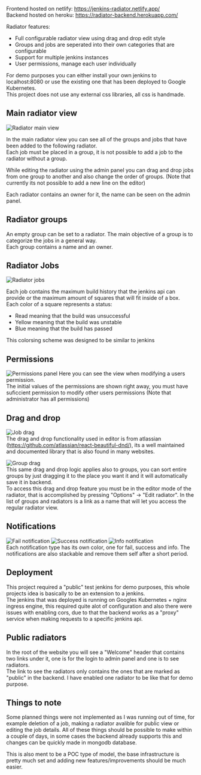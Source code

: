 Frontend hosted on netlify: https://jenkins-radiator.netlify.app/  
Backend hosted on heroku: https://radiator-backend.herokuapp.com/  

Radiator features:  
* Full configurable radiator view using drag and drop edit style
* Groups and jobs are seperated into their own categories that are configurable
* Support for multiple jenkins instances
* User permissions, manage each user individually

For demo purposes you can either install your own jenkins to localhost:8080 or use the existing one that has been deployed to Google Kubernetes.  
This project does not use any external css libraries, all css is handmade.

## Main radiator view
![Radiator main view](https://i.gyazo.com/8c961c2a9175c35c8189f814d2c3b19b.png)

In the main radiator view you can see all of the groups and jobs that have been added to the following radiator.  
Each job must be placed in a group, it is not possible to add a job to the radiator without a group.  
  
While editing the radiator using the admin panel you can drag and drop jobs from one group to another and also change the order of groups. (Note that currently its not possible to add a new line on the editor)

Each radiator contains an owner for it, the name can be seen on the admin panel.

## Radiator groups
An empty group can be set to a radiator. The main objective of a group is to categorize the jobs in a general way.  
Each group contains a name and an owner.  

## Radiator Jobs
![Radiator jobs](https://i.gyazo.com/d73e6533df2aea9f5789fb4e8fafc000.png)

Each job contains the maximum build history that the jenkins api can provide or the maximum amount of squares that will fit inside of a box.  
Each color of a square represents a status:
* Read meaning that the build was unsuccessful
* Yellow meaning that the build was unstable
* Blue meaning that the build has passed

This colorsing scheme was designed to be similar to jenkins

## Permissions
![Permissions panel](https://i.gyazo.com/ae6e8034ce15957638d2d7524faa8629.png)
Here you can see the view when modifying a users permission.  
The initial values of the permissions are shown right away, you must have suficcient permission to modify other users permissions (Note that administrator has all permissions)

## Drag and drop
![Job drag](https://i.gyazo.com/fd7c318bef83e22e94264b0b8bb5e02e.gif)  
The drag and drop functionality used in editor is from atlassian (https://github.com/atlassian/react-beautiful-dnd/), its a well maintained and documented library that is also found in many websites.  

![Group drag](https://i.gyazo.com/13a3db75fe06aad26ad864db2d5289dd.gif)  
This same drag and drop logic applies also to groups, you can sort entire groups by just dragging it to the place you want it and it will automatically save it in backend.  
To access this drag and drop feature you must be in the editor mode of the radiator, that is accomplished by pressing "Options" -> "Edit radiator". In the list of groups and radiators is a link as a name that will let you access the regular radiator view.

## Notifications
![Fail notification](https://i.gyazo.com/a18bc5655094d8d70e5d8b0519fbc1ae.png)
![Success notification](https://i.gyazo.com/7f19b0d8b743233f603f888e0fd3878d.png)
![Info notification](https://i.gyazo.com/15b8e2c0967c7104d697eb29b379b510.png)  
Each notification type has its own color, one for fail, success and info. The notifications are also stackable and remove them self after a short period.

## Deployment
This project required a "public" test jenkins for demo purposes, this whole projects idea is basically to be an extension to a jenkins.  
The jenkins that was deployed is running on Googles Kubernetes + nginx ingress engine, this required quite alot of configuration and also there were issues with enabling cors, due to that the backend works as a "proxy" service when making requests to a specific jenkins api.

## Public radiators
In the root of the website you will see a "Welcome" header that contains two links under it, one is for the login to admin panel and one is to see radiators.  
The link to see the radiators only contains the ones that are marked as "public" in the backend. I have enabled one radiator to be like that for demo purpose.

## Things to note
Some planned things were not implemented as I was running out of time, for example deletion of a job, making a radiator avalible for public view or editing the job details. All of these things should be possible to make within a couple of days, in some cases the backend already supports this and changes can be quickly made in mongodb database.  

This is also ment to be a POC type of model, the base infrastructure is pretty much set and adding new features/improvements should be much easier.
